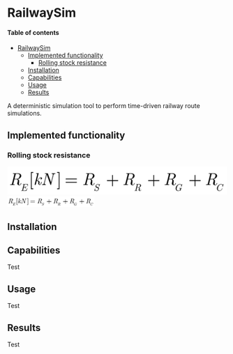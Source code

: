 # RailwaySim

#### Table of contents  <!-- omit in toc -->

- [RailwaySim](#railwaysim)
  - [Implemented functionality](#implemented-functionality)
    - [Rolling stock resistance](#rolling-stock-resistance)
  - [Installation](#installation)
  - [Capabilities](#capabilities)
  - [Usage](#usage)
  - [Results](#results)



A deterministic simulation tool to perform time-driven railway route simulations. 
## Implemented functionality


### Rolling stock resistance

![equivalent resistance](resources/images/formulas/equivalent_resistance.gif)
<img src="resources/images/formulas/equivalent_resistance.gif" alt="equivalent resistance" width="200"/>

## Installation


## Capabilities

Test

## Usage

Test

## Results

Test



